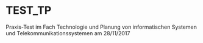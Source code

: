 # TEST_TP
Praxis-Test im Fach Technologie und Planung von informatischen Systemen und Telekommunikationssystemen am 28/11/2017
